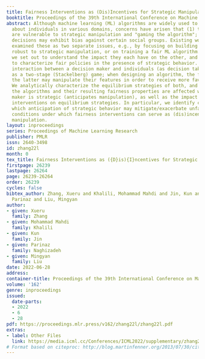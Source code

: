 ```yaml
---
title: Fairness Interventions as (Dis)Incentives for Strategic Manipulation
booktitle: Proceedings of the 39th International Conference on Machine Learning
abstract: Although machine learning (ML) algorithms are widely used to make decisions
  about individuals in various domains, concerns have arisen that (1) these algorithms
  are vulnerable to strategic manipulation and "gaming the algorithm"; and (2) ML
  decisions may exhibit bias against certain social groups. Existing works have largely
  examined these as two separate issues, e.g., by focusing on building ML algorithms
  robust to strategic manipulation, or on training a fair ML algorithm. In this study,
  we set out to understand the impact they each have on the other, and examine how
  to characterize fair policies in the presence of strategic behavior. The strategic
  interaction between a decision maker and individuals (as decision takers) is modeled
  as a two-stage (Stackelberg) game; when designing an algorithm, the former anticipates
  the latter may manipulate their features in order to receive more favorable decisions.
  We analytically characterize the equilibrium strategies of both, and examine how
  the algorithms and their resulting fairness properties are affected when the decision
  maker is strategic (anticipates manipulation), as well as the impact of fairness
  interventions on equilibrium strategies. In particular, we identify conditions under
  which anticipation of strategic behavior may mitigate/exacerbate unfairness, and
  conditions under which fairness interventions can serve as (dis)incentives for strategic
  manipulation.
layout: inproceedings
series: Proceedings of Machine Learning Research
publisher: PMLR
issn: 2640-3498
id: zhang22l
month: 0
tex_title: Fairness Interventions as ({D}is){I}ncentives for Strategic Manipulation
firstpage: 26239
lastpage: 26264
page: 26239-26264
order: 26239
cycles: false
bibtex_author: Zhang, Xueru and Khalili, Mohammad Mahdi and Jin, Kun and Naghizadeh,
  Parinaz and Liu, Mingyan
author:
- given: Xueru
  family: Zhang
- given: Mohammad Mahdi
  family: Khalili
- given: Kun
  family: Jin
- given: Parinaz
  family: Naghizadeh
- given: Mingyan
  family: Liu
date: 2022-06-28
address:
container-title: Proceedings of the 39th International Conference on Machine Learning
volume: '162'
genre: inproceedings
issued:
  date-parts:
  - 2022
  - 6
  - 28
pdf: https://proceedings.mlr.press/v162/zhang22l/zhang22l.pdf
extras:
- label: Other Files
  link: https://media.icml.cc/Conferences/ICML2022/supplementary/zhang22l-supp.zip
# Format based on citeproc: http://blog.martinfenner.org/2013/07/30/citeproc-yaml-for-bibliographies/
---
```

